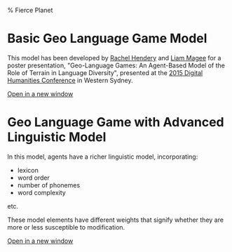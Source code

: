 % Fierce Planet

# Basic Geo Language Game Model

This model has been developed by [Rachel Hendery](http://www.uws.edu.au/staff_profiles/uws_profiles/doctor_rachel_hendery) and [Liam Magee](http://www.uws.edu.au/ics/people/researchers/liam_magee) for a poster presentation, "Geo-Language Games: An Agent-Based Model of the Role of Terrain in Language Diversity", presented at the [2015 Digital Humanities Conference](http://dh2015.org/) in Western Sydney.

<!-- Below is a copy of the paper abstract: -->


[Open in a new window](projects/geolanguagegames/basic.html)


# Geo Language Game with Advanced Linguistic Model

In this model, agents have a richer linguistic model, incorporating:

 - lexicon
 - word order
 - number of phonemes
 - word complexity

etc.

These model elements have different weights that signify whether
they are more or less susceptible to modification.


[Open in a new window](projects/geolanguagegames/language-model.html)

